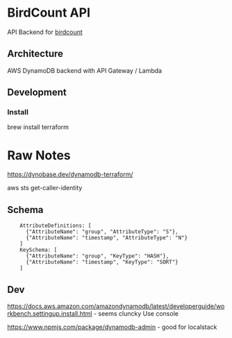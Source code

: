 # BirdCount API

API Backend for [birdcount](https://github.com/mlitwin/bird-count)

## Architecture

AWS DynamoDB backend with API Gateway / Lambda

## Development

### Install

brew install terraform

# Raw Notes

https://dynobase.dev/dynamodb-terraform/

aws sts get-caller-identity 


## Schema

        AttributeDefinitions: [
          {"AttributeName": "group", "AttributeType": "S"},
          {"AttributeName": "timestamp", "AttributeType": "N"}
        ]
        KeySchema: [
          {"AttributeName": "group", "KeyType": "HASH"},
          {"AttributeName": "timestamp", "KeyType": "SORT"}
        ]

## Dev
https://docs.aws.amazon.com/amazondynamodb/latest/developerguide/workbench.settingup.install.html - seems cluncky
Use console


https://www.npmjs.com/package/dynamodb-admin - good for localstack